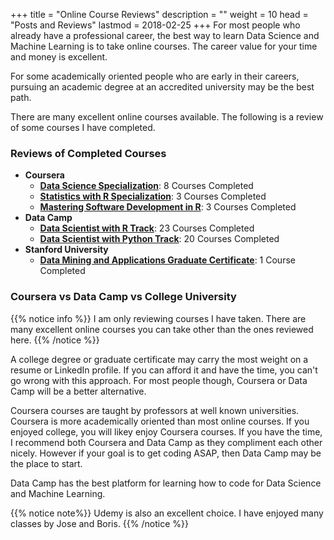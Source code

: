 +++
title = "Online Course Reviews"
description = ""
weight = 10
head = "<label>Posts and Reviews</label>"
lastmod = 2018-02-25
+++
For most people who already have a professional career, the best way to learn Data Science and Machine Learning is to take online courses.  The career value for your time and money is excellent.

For some academically oriented people who are early in their careers, pursuing an academic degree at an accredited university may be the best path.

There are many excellent online courses available.  The following is a review of some courses I have completed.

### Reviews of Completed Courses

- **Coursera**
  - [**Data Science Specialization**](https://www.coursera.org/specializations/jhu-data-science): 8 Courses Completed
  - [**Statistics with R Specialization**](https://www.coursera.org/specializations/statistics): 3 Courses Completed
  - [**Mastering Software Development in R**](https://www.coursera.org/specializations/r): 3 Courses Completed
- **Data Camp**
  - [**Data Scientist with R Track**](https://www.datacamp.com/tracks/data-scientist-with-r): 23 Courses Completed
  - [**Data Scientist with Python Track**](https://www.datacamp.com/tracks/data-scientist-with-python): 20 Courses Completed
- **Stanford University**
  - [**Data Mining and Applications Graduate Certificate**](https://scpd.stanford.edu/public/category/courseCategoryCertificateProfile.do?method=load&certificateId=1209602): 1 Course Completed

### Coursera vs Data Camp vs College University

{{% notice info %}}
I am only reviewing courses I have taken.  There are many excellent online courses you can take other than the ones reviewed here.
{{% /notice %}}

A college degree or graduate certificate may carry the most weight on a resume or LinkedIn profile.  If you can afford it and have the time, you can't go wrong with this approach.  For most people though, Coursera or Data Camp will be a better alternative.

Coursera courses are taught by professors at well known universities.  Coursera is more academically oriented than most online courses.  If you enjoyed college, you will likey enjoy Coursera courses.  If you have the time, I recommend both Coursera and Data Camp as they compliment each other nicely.  However if your goal is to get coding ASAP, then Data Camp may be the place to start.

Data Camp has the best platform for learning how to code for Data Science and Machine Learning.

{{% notice note%}}
Udemy is also an excellent choice.  I have enjoyed many classes by Jose and Boris.
{{% /notice %}}
